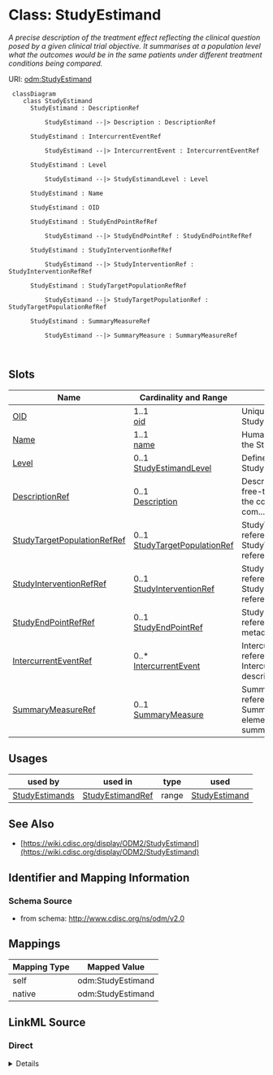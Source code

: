 # Class: StudyEstimand


_A precise description of the treatment effect reflecting the clinical question posed by a given clinical trial objective. It summarises at a population level what the outcomes would be in the same patients under different treatment conditions being compared._





URI: [odm:StudyEstimand](http://www.cdisc.org/ns/odm/v2.0/StudyEstimand)



```mermaid
 classDiagram
    class StudyEstimand
      StudyEstimand : DescriptionRef
        
          StudyEstimand --|> Description : DescriptionRef
        
      StudyEstimand : IntercurrentEventRef
        
          StudyEstimand --|> IntercurrentEvent : IntercurrentEventRef
        
      StudyEstimand : Level
        
          StudyEstimand --|> StudyEstimandLevel : Level
        
      StudyEstimand : Name
        
      StudyEstimand : OID
        
      StudyEstimand : StudyEndPointRefRef
        
          StudyEstimand --|> StudyEndPointRef : StudyEndPointRefRef
        
      StudyEstimand : StudyInterventionRefRef
        
          StudyEstimand --|> StudyInterventionRef : StudyInterventionRefRef
        
      StudyEstimand : StudyTargetPopulationRefRef
        
          StudyEstimand --|> StudyTargetPopulationRef : StudyTargetPopulationRefRef
        
      StudyEstimand : SummaryMeasureRef
        
          StudyEstimand --|> SummaryMeasure : SummaryMeasureRef
        
      
```




<!-- no inheritance hierarchy -->


## Slots

| Name | Cardinality and Range | Description | Inheritance |
| ---  | --- | --- | --- |
| [OID](OID.md) | 1..1 <br/> [oid](oid.md) | Unique identifier for the StudyEstimand element. | direct |
| [Name](Name.md) | 1..1 <br/> [name](name.md) | Human readable name for the Study Estimand. | direct |
| [Level](Level.md) | 0..1 <br/> [StudyEstimandLevel](StudyEstimandLevel.md) | Defined Level for the Study Estimand | direct |
| [DescriptionRef](DescriptionRef.md) | 0..1 <br/> [Description](Description.md) | Description reference: A free-text description of the containing metadata com... | direct |
| [StudyTargetPopulationRefRef](StudyTargetPopulationRefRef.md) | 0..1 <br/> [StudyTargetPopulationRef](StudyTargetPopulationRef.md) | StudyTargetPopulationRef reference: The StudyTargetPopulationRef references a... | direct |
| [StudyInterventionRefRef](StudyInterventionRefRef.md) | 0..1 <br/> [StudyInterventionRef](StudyInterventionRef.md) | StudyInterventionRef reference: The StudyInterventionRef references an interv... | direct |
| [StudyEndPointRefRef](StudyEndPointRefRef.md) | 0..1 <br/> [StudyEndPointRef](StudyEndPointRef.md) | StudyEndPointRef reference: Go to start of metadata | direct |
| [IntercurrentEventRef](IntercurrentEventRef.md) | 0..* <br/> [IntercurrentEvent](IntercurrentEvent.md) | IntercurrentEvent reference: The IntercurrentEvent element describes an inter... | direct |
| [SummaryMeasureRef](SummaryMeasureRef.md) | 0..1 <br/> [SummaryMeasure](SummaryMeasure.md) | SummaryMeasure reference: The SummaryMeasure element describes a summary meas... | direct |





## Usages

| used by | used in | type | used |
| ---  | --- | --- | --- |
| [StudyEstimands](StudyEstimands.md) | [StudyEstimandRef](StudyEstimandRef.md) | range | [StudyEstimand](StudyEstimand.md) |






## See Also

* [https://wiki.cdisc.org/display/ODM2/StudyEstimand](https://wiki.cdisc.org/display/ODM2/StudyEstimand)

## Identifier and Mapping Information







### Schema Source


* from schema: http://www.cdisc.org/ns/odm/v2.0





## Mappings

| Mapping Type | Mapped Value |
| ---  | ---  |
| self | odm:StudyEstimand |
| native | odm:StudyEstimand |





## LinkML Source

<!-- TODO: investigate https://stackoverflow.com/questions/37606292/how-to-create-tabbed-code-blocks-in-mkdocs-or-sphinx -->

### Direct

<details>
```yaml
name: StudyEstimand
description: A precise description of the treatment effect reflecting the clinical
  question posed by a given clinical trial objective. It summarises at a population
  level what the outcomes would be in the same patients under different treatment
  conditions being compared.
from_schema: http://www.cdisc.org/ns/odm/v2.0
see_also:
- https://wiki.cdisc.org/display/ODM2/StudyEstimand
slots:
- OID
- Name
- Level
- DescriptionRef
- StudyTargetPopulationRefRef
- StudyInterventionRefRef
- StudyEndPointRefRef
- IntercurrentEventRef
- SummaryMeasureRef
slot_usage:
  OID:
    name: OID
    description: Unique identifier for the StudyEstimand element.
    comments:
    - 'Required

      range: oid'
    domain_of:
    - Study
    - MetaDataVersion
    - Standard
    - ValueListDef
    - WhereClauseDef
    - StudyEventGroupDef
    - StudyEventDef
    - ItemGroupDef
    - ItemDef
    - CodeList
    - MethodDef
    - ConditionDef
    - CommentDef
    - StudyIndication
    - StudyIntervention
    - StudyObjective
    - StudyEndPoint
    - StudyTargetPopulation
    - StudyEstimand
    - Arm
    - Epoch
    - StudyParameter
    - StudyTiming
    - TransitionTimingConstraint
    - AbsoluteTimingConstraint
    - RelativeTimingConstraint
    - DurationTimingConstraint
    - WorkflowDef
    - Transition
    - Branching
    - Criterion
    - User
    - Organization
    - Location
    - SignatureDef
    - Query
    range: oid
    required: true
  Name:
    name: Name
    description: Human readable name for the Study Estimand.
    comments:
    - 'Required

      range: name'
    domain_of:
    - Alias
    - MetaDataVersion
    - Standard
    - StudyEventGroupDef
    - StudyEventDef
    - ItemGroupDef
    - Class
    - SubClass
    - SourceItem
    - Resource
    - ItemDef
    - CodeList
    - MethodDef
    - Parameter
    - ReturnValue
    - ConditionDef
    - StudyObjective
    - StudyEndPoint
    - StudyTargetPopulation
    - StudyEstimand
    - Arm
    - Epoch
    - StudyTiming
    - TransitionTimingConstraint
    - AbsoluteTimingConstraint
    - RelativeTimingConstraint
    - DurationTimingConstraint
    - WorkflowDef
    - Transition
    - Branching
    - Criterion
    - Organization
    - Location
    - Query
    range: name
    required: true
  Level:
    name: Level
    description: Defined Level for the Study Estimand
    comments:
    - 'Optional

      enum values: ( Primary | Secondary | Exploratory )'
    domain_of:
    - StudyObjective
    - StudyEndPoint
    - StudyEstimand
    range: StudyEstimandLevel
  DescriptionRef:
    name: DescriptionRef
    domain_of:
    - Study
    - MetaDataVersion
    - ValueListDef
    - StudyEventGroupRef
    - StudyEventGroupDef
    - StudyEventDef
    - ItemGroupDef
    - Origin
    - ItemDef
    - CodeList
    - CodeListItem
    - MethodDef
    - ConditionDef
    - CommentDef
    - Protocol
    - StudyStructure
    - TrialPhase
    - StudyIndication
    - StudyIntervention
    - StudyObjective
    - StudyEndPoint
    - StudyTargetPopulation
    - StudyEstimand
    - IntercurrentEvent
    - SummaryMeasure
    - Arm
    - Epoch
    - TransitionTimingConstraint
    - AbsoluteTimingConstraint
    - RelativeTimingConstraint
    - DurationTimingConstraint
    - WorkflowDef
    - Criterion
    - Organization
    - Location
    - ODMFileMetadata
    range: Description
    maximum_cardinality: 1
  StudyTargetPopulationRefRef:
    name: StudyTargetPopulationRefRef
    domain_of:
    - Protocol
    - StudyEstimand
    range: StudyTargetPopulationRef
    maximum_cardinality: 1
  StudyInterventionRefRef:
    name: StudyInterventionRefRef
    domain_of:
    - StudyInterventions
    - StudyEstimand
    range: StudyInterventionRef
    maximum_cardinality: 1
  StudyEndPointRefRef:
    name: StudyEndPointRefRef
    domain_of:
    - StudyObjective
    - StudyEndPoints
    - StudyEstimand
    range: StudyEndPointRef
    maximum_cardinality: 1
  IntercurrentEventRef:
    name: IntercurrentEventRef
    multivalued: true
    domain_of:
    - StudyEstimand
    range: IntercurrentEvent
    inlined: true
    inlined_as_list: true
  SummaryMeasureRef:
    name: SummaryMeasureRef
    domain_of:
    - StudyEstimand
    range: SummaryMeasure
    maximum_cardinality: 1
class_uri: odm:StudyEstimand

```
</details>

### Induced

<details>
```yaml
name: StudyEstimand
description: A precise description of the treatment effect reflecting the clinical
  question posed by a given clinical trial objective. It summarises at a population
  level what the outcomes would be in the same patients under different treatment
  conditions being compared.
from_schema: http://www.cdisc.org/ns/odm/v2.0
see_also:
- https://wiki.cdisc.org/display/ODM2/StudyEstimand
slot_usage:
  OID:
    name: OID
    description: Unique identifier for the StudyEstimand element.
    comments:
    - 'Required

      range: oid'
    domain_of:
    - Study
    - MetaDataVersion
    - Standard
    - ValueListDef
    - WhereClauseDef
    - StudyEventGroupDef
    - StudyEventDef
    - ItemGroupDef
    - ItemDef
    - CodeList
    - MethodDef
    - ConditionDef
    - CommentDef
    - StudyIndication
    - StudyIntervention
    - StudyObjective
    - StudyEndPoint
    - StudyTargetPopulation
    - StudyEstimand
    - Arm
    - Epoch
    - StudyParameter
    - StudyTiming
    - TransitionTimingConstraint
    - AbsoluteTimingConstraint
    - RelativeTimingConstraint
    - DurationTimingConstraint
    - WorkflowDef
    - Transition
    - Branching
    - Criterion
    - User
    - Organization
    - Location
    - SignatureDef
    - Query
    range: oid
    required: true
  Name:
    name: Name
    description: Human readable name for the Study Estimand.
    comments:
    - 'Required

      range: name'
    domain_of:
    - Alias
    - MetaDataVersion
    - Standard
    - StudyEventGroupDef
    - StudyEventDef
    - ItemGroupDef
    - Class
    - SubClass
    - SourceItem
    - Resource
    - ItemDef
    - CodeList
    - MethodDef
    - Parameter
    - ReturnValue
    - ConditionDef
    - StudyObjective
    - StudyEndPoint
    - StudyTargetPopulation
    - StudyEstimand
    - Arm
    - Epoch
    - StudyTiming
    - TransitionTimingConstraint
    - AbsoluteTimingConstraint
    - RelativeTimingConstraint
    - DurationTimingConstraint
    - WorkflowDef
    - Transition
    - Branching
    - Criterion
    - Organization
    - Location
    - Query
    range: name
    required: true
  Level:
    name: Level
    description: Defined Level for the Study Estimand
    comments:
    - 'Optional

      enum values: ( Primary | Secondary | Exploratory )'
    domain_of:
    - StudyObjective
    - StudyEndPoint
    - StudyEstimand
    range: StudyEstimandLevel
  DescriptionRef:
    name: DescriptionRef
    domain_of:
    - Study
    - MetaDataVersion
    - ValueListDef
    - StudyEventGroupRef
    - StudyEventGroupDef
    - StudyEventDef
    - ItemGroupDef
    - Origin
    - ItemDef
    - CodeList
    - CodeListItem
    - MethodDef
    - ConditionDef
    - CommentDef
    - Protocol
    - StudyStructure
    - TrialPhase
    - StudyIndication
    - StudyIntervention
    - StudyObjective
    - StudyEndPoint
    - StudyTargetPopulation
    - StudyEstimand
    - IntercurrentEvent
    - SummaryMeasure
    - Arm
    - Epoch
    - TransitionTimingConstraint
    - AbsoluteTimingConstraint
    - RelativeTimingConstraint
    - DurationTimingConstraint
    - WorkflowDef
    - Criterion
    - Organization
    - Location
    - ODMFileMetadata
    range: Description
    maximum_cardinality: 1
  StudyTargetPopulationRefRef:
    name: StudyTargetPopulationRefRef
    domain_of:
    - Protocol
    - StudyEstimand
    range: StudyTargetPopulationRef
    maximum_cardinality: 1
  StudyInterventionRefRef:
    name: StudyInterventionRefRef
    domain_of:
    - StudyInterventions
    - StudyEstimand
    range: StudyInterventionRef
    maximum_cardinality: 1
  StudyEndPointRefRef:
    name: StudyEndPointRefRef
    domain_of:
    - StudyObjective
    - StudyEndPoints
    - StudyEstimand
    range: StudyEndPointRef
    maximum_cardinality: 1
  IntercurrentEventRef:
    name: IntercurrentEventRef
    multivalued: true
    domain_of:
    - StudyEstimand
    range: IntercurrentEvent
    inlined: true
    inlined_as_list: true
  SummaryMeasureRef:
    name: SummaryMeasureRef
    domain_of:
    - StudyEstimand
    range: SummaryMeasure
    maximum_cardinality: 1
attributes:
  OID:
    name: OID
    description: Unique identifier for the StudyEstimand element.
    comments:
    - 'Required

      range: oid'
    from_schema: http://www.cdisc.org/ns/odm/v2.0
    rank: 1000
    identifier: true
    alias: OID
    owner: StudyEstimand
    domain_of:
    - Study
    - MetaDataVersion
    - Standard
    - ValueListDef
    - WhereClauseDef
    - StudyEventGroupDef
    - StudyEventDef
    - ItemGroupDef
    - ItemDef
    - CodeList
    - MethodDef
    - ConditionDef
    - CommentDef
    - StudyIndication
    - StudyIntervention
    - StudyObjective
    - StudyEndPoint
    - StudyTargetPopulation
    - StudyEstimand
    - Arm
    - Epoch
    - StudyParameter
    - StudyTiming
    - TransitionTimingConstraint
    - AbsoluteTimingConstraint
    - RelativeTimingConstraint
    - DurationTimingConstraint
    - WorkflowDef
    - Transition
    - Branching
    - Criterion
    - User
    - Organization
    - Location
    - SignatureDef
    - Query
    range: oid
    required: true
  Name:
    name: Name
    description: Human readable name for the Study Estimand.
    comments:
    - 'Required

      range: name'
    from_schema: http://www.cdisc.org/ns/odm/v2.0
    rank: 1000
    alias: Name
    owner: StudyEstimand
    domain_of:
    - Alias
    - MetaDataVersion
    - Standard
    - StudyEventGroupDef
    - StudyEventDef
    - ItemGroupDef
    - Class
    - SubClass
    - SourceItem
    - Resource
    - ItemDef
    - CodeList
    - MethodDef
    - Parameter
    - ReturnValue
    - ConditionDef
    - StudyObjective
    - StudyEndPoint
    - StudyTargetPopulation
    - StudyEstimand
    - Arm
    - Epoch
    - StudyTiming
    - TransitionTimingConstraint
    - AbsoluteTimingConstraint
    - RelativeTimingConstraint
    - DurationTimingConstraint
    - WorkflowDef
    - Transition
    - Branching
    - Criterion
    - Organization
    - Location
    - Query
    range: name
    required: true
  Level:
    name: Level
    description: Defined Level for the Study Estimand
    comments:
    - 'Optional

      enum values: ( Primary | Secondary | Exploratory )'
    from_schema: http://www.cdisc.org/ns/odm/v2.0
    rank: 1000
    alias: Level
    owner: StudyEstimand
    domain_of:
    - StudyObjective
    - StudyEndPoint
    - StudyEstimand
    range: StudyEstimandLevel
  DescriptionRef:
    name: DescriptionRef
    description: 'Description reference: A free-text description of the containing
      metadata component, unless restricted by Business Rules.'
    from_schema: http://www.cdisc.org/ns/odm/v2.0
    rank: 1000
    identifier: false
    alias: DescriptionRef
    owner: StudyEstimand
    domain_of:
    - Study
    - MetaDataVersion
    - ValueListDef
    - StudyEventGroupRef
    - StudyEventGroupDef
    - StudyEventDef
    - ItemGroupDef
    - Origin
    - ItemDef
    - CodeList
    - CodeListItem
    - MethodDef
    - ConditionDef
    - CommentDef
    - Protocol
    - StudyStructure
    - TrialPhase
    - StudyIndication
    - StudyIntervention
    - StudyObjective
    - StudyEndPoint
    - StudyTargetPopulation
    - StudyEstimand
    - IntercurrentEvent
    - SummaryMeasure
    - Arm
    - Epoch
    - TransitionTimingConstraint
    - AbsoluteTimingConstraint
    - RelativeTimingConstraint
    - DurationTimingConstraint
    - WorkflowDef
    - Criterion
    - Organization
    - Location
    - ODMFileMetadata
    range: Description
    maximum_cardinality: 1
  StudyTargetPopulationRefRef:
    name: StudyTargetPopulationRefRef
    description: 'StudyTargetPopulationRef reference: The StudyTargetPopulationRef
      references a StudyTargetPopulation to which the estimand applies.'
    from_schema: http://www.cdisc.org/ns/odm/v2.0
    rank: 1000
    identifier: false
    alias: StudyTargetPopulationRefRef
    owner: StudyEstimand
    domain_of:
    - Protocol
    - StudyEstimand
    range: StudyTargetPopulationRef
    maximum_cardinality: 1
  StudyInterventionRefRef:
    name: StudyInterventionRefRef
    description: 'StudyInterventionRef reference: The StudyInterventionRef references
      an intervention that is taken as the treatment for the estimand.'
    from_schema: http://www.cdisc.org/ns/odm/v2.0
    rank: 1000
    identifier: false
    alias: StudyInterventionRefRef
    owner: StudyEstimand
    domain_of:
    - StudyInterventions
    - StudyEstimand
    range: StudyInterventionRef
    maximum_cardinality: 1
  StudyEndPointRefRef:
    name: StudyEndPointRefRef
    description: 'StudyEndPointRef reference: Go to start of metadata'
    from_schema: http://www.cdisc.org/ns/odm/v2.0
    rank: 1000
    identifier: false
    alias: StudyEndPointRefRef
    owner: StudyEstimand
    domain_of:
    - StudyObjective
    - StudyEndPoints
    - StudyEstimand
    range: StudyEndPointRef
    maximum_cardinality: 1
  IntercurrentEventRef:
    name: IntercurrentEventRef
    description: 'IntercurrentEvent reference: The IntercurrentEvent element describes
      an intercurrent event for an estimand (e.g., treatment discontinuation).'
    from_schema: http://www.cdisc.org/ns/odm/v2.0
    rank: 1000
    multivalued: true
    identifier: false
    alias: IntercurrentEventRef
    owner: StudyEstimand
    domain_of:
    - StudyEstimand
    range: IntercurrentEvent
    inlined: true
    inlined_as_list: true
  SummaryMeasureRef:
    name: SummaryMeasureRef
    description: 'SummaryMeasure reference: The SummaryMeasure element describes a
      summary measure for an estimand (e.g., proportion of patients with an improvement).'
    from_schema: http://www.cdisc.org/ns/odm/v2.0
    rank: 1000
    identifier: false
    alias: SummaryMeasureRef
    owner: StudyEstimand
    domain_of:
    - StudyEstimand
    range: SummaryMeasure
    maximum_cardinality: 1
class_uri: odm:StudyEstimand

```
</details>